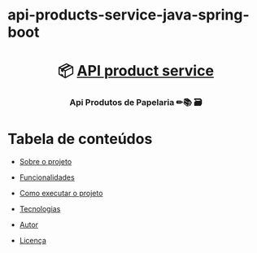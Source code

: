 # api-products-service-java-spring-boot

<h1 align="center">
     📦 <a href="#" alt="API de produtos">  API product service </a>
</h1>

<h3 align="center">
   Api Produtos de Papelaria ✏📚 🗃️
</h3> 

Tabela de conteúdos
=================
<!--ts-->
   * [Sobre o projeto](#-sobre-o-projeto)
   * [Funcionalidades](#-funcionalidades)
   * [Como executar o projeto](#-como-executar-o-projeto)
   * [Tecnologias](#-tecnologias)
     
   * [Autor](#-autor)
   * [Licença](#user-content--licença)
<!--te-->

